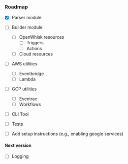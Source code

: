
### Roadmap
- [X] Parser module
- [ ] Builder module
    - [ ] OpenWhisk resources
        - [ ] Triggers
        - [ ] Actions
    - [ ] Cloud resources
- [ ] AWS utilities
    - [ ] Eventbridge
    - [ ] Lambda
- [ ] GCP utilities
    - [ ] Eventrac
    - [ ] Workflows
- [ ] CLI Tool
- [ ] Tests
- [ ] Add setup instructions (e.g., enabling google services)


#### Next version
- [ ] Logging